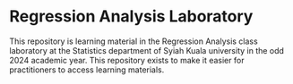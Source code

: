 # Regression Analysis Laboratory
This repository is learning material in the Regression Analysis class laboratory at the Statistics department of Syiah Kuala university in the odd 2024 academic year. This repository exists to make it easier for practitioners to access learning materials.
